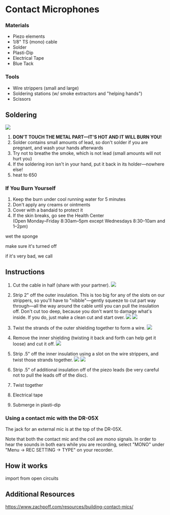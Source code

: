 # Contact Microphones

### Materials
- Piezo elements
- 1/8" TS (mono) cable
- Solder
- Plasti-Dip
- Electrical Tape
- Blue Tack
<!-- also check bandaids -->

### Tools
- Wire strippers (small and large)
- Soldering stations (w/ smoke extractors and "helping hands")
- Scissors

## Soldering

![](media/contact_mic_0.jpg)
1. **DON'T TOUCH THE METAL PART—IT'S HOT AND IT WILL BURN YOU!**
1. Solder contains small amounts of lead, so don't solder if you are pregnant, and wash your hands afterwards 
1. Try not to breathe the smoke, which is not lead (small amounts will not hurt you)
1. If the soldering iron isn't in your hand, put it back in its holder—nowhere else!
1. heat to 650

### If You Burn Yourself

1. Keep the burn under cool running water for 5 minutes
1. Don't apply any creams or ointments
1. Cover with a bandaid to protect it
1. If the skin breaks, go see the Health Center  
(Open Monday–Friday 8:30am–5pm except Wednesdays 8:30–10am and 1–2pm)

wet the sponge

make sure it's turned off

if it's very bad, we call



## Instructions


1. Cut the cable in half (share with your partner).
![](media/contact_mic_1.jpg)
1. Strip 2" off the outer insulation. This is too big for any of the slots on our strippers, so you'll have to "nibble"—gently squeeze to cut part way through—all the way around the cable until you can pull the insulation off. Don't cut too deep, because you don't want to damage what's inside. If you do, just make a clean cut and start over.
![](media/contact_mic_2.jpg)
![](media/contact_mic_3.jpg)
1. Twist the strands of the outer shielding together to form a wire. 
![](media/contact_mic_4.jpg)
1. Remove the inner shielding (twisting it back and forth can help get it loose) and cut it off.
![](media/contact_mic_5.jpg)
1. Strip .5" off the inner insulation using a slot on the wire strippers, and twist those strands together.
![](media/contact_mic_6.jpg)
![](media/contact_mic_7.jpg)
1. Strip .5" of additional insulation off of the piezo leads (be very careful not to pull the leads off of the disc).

1. Twist together

1. Electrical tape
1. Submerge in plasti-dip



### Using a contact mic with the DR-05X

The jack for an external mic is at the top of the DR-05X.

Note that both the contact mic and the coil are _mono_ signals. In order to hear the sounds in both ears while you are recording, select "MONO" under "Menu → REC SETTING → TYPE" on your recorder.



## How it works

import from open circuits


## Additional Resources

https://www.zachpoff.com/resources/building-contact-mics/  
